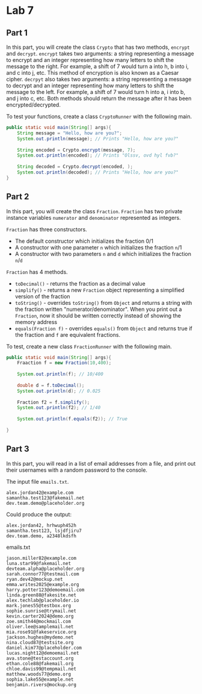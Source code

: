 

# Lab 7 
## Part 1 

In this part, you will create the class `Crypto` that has two methods, `encrypt` and `decrypt`. `encrypt` takes two arguments: a string representing a message to encrypt and an integer representing how many letters to shift the message to the right. For example, a shift of 7 would turn a into h, b into i, and c into j, etc. This method of encryption is also known as a Caesar cipher.  `decrpyt` also takes two arguments: a string representing a message to decrypt and an integer representing how many letters to shift the message to the left. For example, a shift of 7 would turn h into a, i into b, and j into c, etc. Both methods should return the message after it has been encrypted/decrypted. 

To test your functions, create a class `CryptoRunner` with the following main.
```java
public static void main(String[] args){
	String message = "Hello, how are you?";
	System.out.println(message); // Prints "Hello, how are you?"
	
	String encoded = Crypto.encrypt(message, 7);
	System.out.println(encoded); // Prints "Olssv, ovd hyl fvb?"
	
	String decoded = Crypto.decrypt(encoded, );
	System.out.println(decoded); // Prints "Hello, how are you?"
}
```

## Part 2

In this part, you will create the class `Fraction`. `Fraction` has two private instance variables `numerator` and `denominator` represented as integers. 

`Fraction` has three constructors.
- The default constructor which initializes the fraction 0/1
- A constructor with one parameter `n` which initializes the fraction `n`/1
- A constructor with two parameters `n` and `d` which initializes the fraction `n`/`d`

`Fraction` has 4 methods.
- `toDecimal()` - returns the fraction as a decimal value
- `simplify()` - returns a new `Fraction` object representing a simplified version of the fraction
- `toString()` - overrides `toString()` from `Object` and returns a string with the fraction written "numerator/denominator". When you print out a `Fraction`, now it should be written correctly instead of showing the memory address
- `equals(Fraction f)` - overrides `equals()` from `Object` and returns true if the fraction and `f` are equivalent fractions.

To test, create a new class `FractionRunner` with the following main. 
```java
public static void main(String[] args){
	Fraaction f = new Fraction(10,400);
	
	System.out.println(f); // 10/400
	
	double d = f.toDecimal();
	System.out.println(d); // 0.025
	
	Fraction f2 = f.simplify();
	System.out.println(f2); // 1/40
	
	System.out.println(f.equals(f2)); // True
	
}
```

## Part 3

In this part, you will read in a list of email addresses from a file, and print out their usernames with a random password to the console. 

The input file `emails.txt`. 
```
alex.jordan42@example.com
samantha.test123@fakemail.net
dev.team.demo@placeholder.org
```

Could produce the output: 
```
alex.jordan42, hrhwuph452h
samantha.test123, lsjdfjiru7
dev.team.demo, a2348lkdsfh
```


emails.txt
```
jason.miller82@example.com
luna.star99@fakemail.net
devteam.alpha@placeholder.org
sarah.connor77@testmail.com
ryan.dev42@mockup.net
emma.writes2025@example.org
harry.potter123@demoemail.com
linda.green88@fakesite.net
alex.techlab@placeholder.io
mark.jones55@testbox.org
sophie.sunrise@trymail.net
kevin.carter2024@demo.org
zoe.smith44@mockmail.com
oliver.lee@samplemail.net
mia.rose91@fakeservice.org
jackson.hughes@mydemo.net
nina.cloud87@testsite.org
daniel.kim77@placeholder.com
lucas.night12@demoemail.net
ava.stone@testaccount.org
ethan.cole88@fakemail.org
chloe.davis99@tempmail.net
matthew.woods77@demo.org
sophia.lake55@example.net
benjamin.rivers@mockup.org
```
